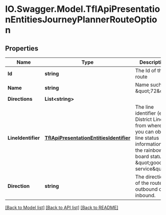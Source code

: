 # IO.Swagger.Model.TflApiPresentationEntitiesJourneyPlannerRouteOption
## Properties

Name | Type | Description | Notes
------------ | ------------- | ------------- | -------------
**Id** | **string** | The Id of the route | [optional] 
**Name** | **string** | Name such as \&quot;72\&quot; | [optional] 
**Directions** | **List&lt;string&gt;** |  | [optional] 
**LineIdentifier** | [**TflApiPresentationEntitiesIdentifier**](TflApiPresentationEntitiesIdentifier.md) | The line identifier (e.g. District Line), from where you can obtain line status information e.g. the rainbow board status \&quot;good service\&quot;. | [optional] 
**Direction** | **string** | The direction of the route, i.e. outbound or inbound. | [optional] 

[[Back to Model list]](../README.md#documentation-for-models) [[Back to API list]](../README.md#documentation-for-api-endpoints) [[Back to README]](../README.md)

